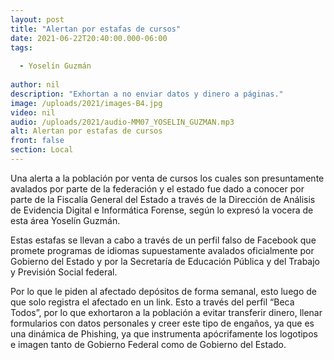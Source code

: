 ```yaml
---
layout: post
title: "Alertan por estafas de cursos"
date: 2021-06-22T20:40:00.000-06:00
tags:
  
  - Yoselín Guzmán
  
author: nil
description: "Exhortan a no enviar datos y dinero a páginas."
image: /uploads/2021/images-B4.jpg
video: nil
audio: /uploads/2021/audio-MM07_YOSELIN_GUZMAN.mp3
alt: Alertan por estafas de cursos
front: false
section: Local
---
```


Una alerta a la población por venta de cursos los cuales son presuntamente avalados por parte de la federación y el estado fue dado a conocer por parte de la Fiscalía General del Estado a través de la Dirección de Análisis de Evidencia Digital e Informática Forense, según lo expresó la vocera de esta área Yoselín Guzmán.

Estas estafas se llevan a cabo a través de un perfil falso de Facebook que promete programas de idiomas supuestamente avalados oficialmente por Gobierno del Estado y por la Secretaría de Educación Pública y del Trabajo y Previsión Social federal.

Por lo que le piden al afectado depósitos de forma semanal, esto luego de que solo registra el afectado en un link. Esto a través del perfil “Beca Todos”,  por lo que exhortaron a la población a evitar transferir dinero, llenar formularios con datos personales y creer este tipo de engaños, ya que es una dinámica de Phishing, ya que instrumenta apócrifamente los logotipos e imagen tanto de Gobierno Federal como de Gobierno del Estado.
